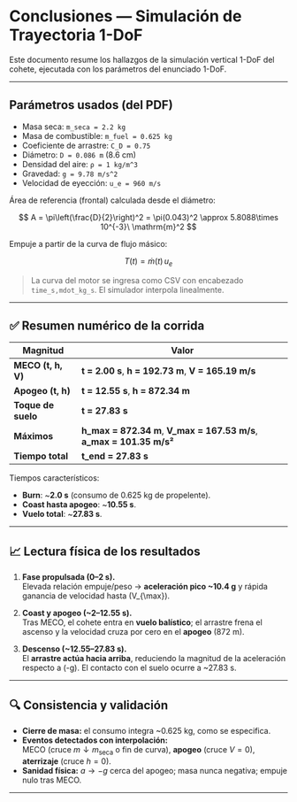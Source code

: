 # Conclusiones — Simulación de Trayectoria 1-DoF

Este documento resume los hallazgos de la simulación vertical 1-DoF del cohete, ejecutada con los parámetros del enunciado 1-DoF.

---

## Parámetros usados (del PDF)

- Masa seca: `m_seca = 2.2 kg`  
- Masa de combustible: `m_fuel = 0.625 kg`  
- Coeficiente de arrastre: `C_D = 0.75`  
- Diámetro: `D = 0.086 m` (8.6 cm)  
- Densidad del aire: `ρ = 1 kg/m^3`  
- Gravedad: `g = 9.78 m/s^2`  
- Velocidad de eyección: `u_e = 960 m/s`

Área de referencia (frontal) calculada desde el diámetro:

$$
A = \pi\left(\frac{D}{2}\right)^2 = \pi(0.043)^2 \approx 5.8088\times 10^{-3}\ \mathrm{m}^2
$$

Empuje a partir de la curva de flujo másico:

$$
T(t) = \dot m(t)\,u_e
$$

> La curva del motor se ingresa como CSV con encabezado `time_s,mdot_kg_s`. El simulador interpola linealmente.

---

## ✅ Resumen numérico de la corrida

| Magnitud | Valor |
|---|---|
| **MECO (t, h, V)** | **t = 2.00 s**, **h = 192.73 m**, **V = 165.19 m/s** |
| **Apogeo (t, h)** | **t = 12.55 s**, **h = 872.34 m** |
| **Toque de suelo** | **t = 27.83 s** |
| **Máximos** | **h_max = 872.34 m**, **V_max = 167.53 m/s**, **a_max = 101.35 m/s²** |
| **Tiempo total** | **t_end = 27.83 s** |

Tiempos característicos:
- **Burn**: ~**2.0 s** (consumo de 0.625 kg de propelente).  
- **Coast hasta apogeo**: ~**10.55 s**.  
- **Vuelo total**: ~**27.83 s**.

---

## 📈 Lectura física de los resultados

1. **Fase propulsada (0–2 s).**  
   Elevada relación empuje/peso → **aceleración pico ~10.4 g** y rápida ganancia de velocidad hasta \(V_{\max}\).

2. **Coast y apogeo (~2–12.55 s).**  
   Tras MECO, el cohete entra en **vuelo balístico**; el arrastre frena el ascenso y la velocidad cruza por cero en el **apogeo** (872 m).

3. **Descenso (~12.55–27.83 s).**  
   El **arrastre actúa hacia arriba**, reduciendo la magnitud de la aceleración respecto a \(-g\). El contacto con el suelo ocurre a ~27.83 s.

---

## 🔍 Consistencia y validación

- **Cierre de masa:** el consumo integra ~$0.625\ \mathrm{kg}$, como se especifica.  
- **Eventos detectados con interpolación:**  
  MECO (cruce $m \downarrow m_{\mathrm{seca}}$ o fin de curva), **apogeo** (cruce $V=0$), **aterrizaje** (cruce $h=0$).  
- **Sanidad física:** $a \to -g$ cerca del apogeo; masa nunca negativa; empuje nulo tras MECO.

---

